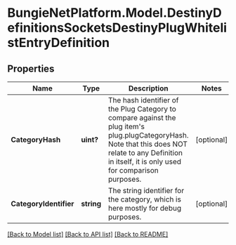 # BungieNetPlatform.Model.DestinyDefinitionsSocketsDestinyPlugWhitelistEntryDefinition
## Properties

Name | Type | Description | Notes
------------ | ------------- | ------------- | -------------
**CategoryHash** | **uint?** | The hash identifier of the Plug Category to compare against the plug item&#39;s plug.plugCategoryHash.  Note that this does NOT relate to any Definition in itself, it is only used for comparison purposes. | [optional] 
**CategoryIdentifier** | **string** | The string identifier for the category, which is here mostly for debug purposes. | [optional] 

[[Back to Model list]](../README.md#documentation-for-models) [[Back to API list]](../README.md#documentation-for-api-endpoints) [[Back to README]](../README.md)

